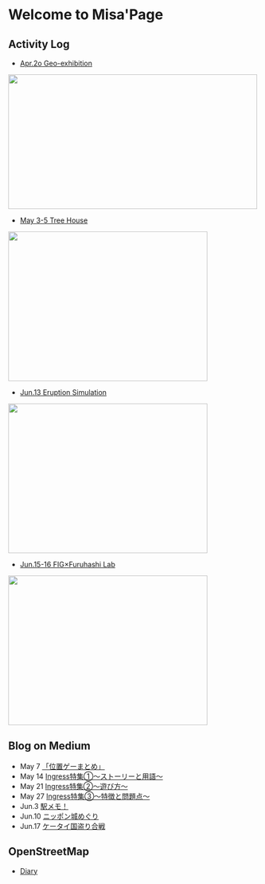 # Welcome to Misa'Page
## Activity Log

* [Apr.2o Geo-exhibition]()
<img src="https://scontent-nrt1-1.xx.fbcdn.net/v/t1.0-9/30743391_10210409503865553_5862409486051835904_n.jpg?_nc_cat=0&oh=2a3e7d5958747b3faab647a80aeded32&oe=5B7D1E0D" width="500" height="270">

* [May 3-5 Tree House]()
<img src="https://scontent-nrt1-1.xx.fbcdn.net/v/t1.0-9/35558017_2053677388285204_4480875900300165120_n.jpg?_nc_cat=0&oh=8ecd029f0607413d41f3d03a2a6e075b&oe=5B9E17CA" width="400" height="300">


* [Jun.13 Eruption Simulation]()
<img src="https://scontent-nrt1-1.xx.fbcdn.net/v/t1.0-9/35295873_2053677304951879_7843203580688334848_n.jpg?_nc_cat=0&oh=d505fecee1c5e1ddea5e94d1454c5ff5&oe=5BAAAA97" width="400" height="300">


* [Jun.15-16 FIG×Furuhashi Lab]()
<img src="https://scontent-nrt1-1.xx.fbcdn.net/v/t1.0-9/35701562_2053677311618545_8515140408009818112_n.jpg?_nc_cat=0&oh=4d023a023b7930e680e5dad98216d159&oe=5BC2917F" width="400" height="300">



## Blog on Medium
* May 7 [「位置ゲーまとめ」](https://medium.com/furuhashilab/%E3%81%A9%E3%82%93%E3%81%AA%E4%BD%8D%E7%BD%AE%E6%83%85%E5%A0%B1%E3%82%B2%E3%83%BC%E3%83%A0%E3%81%8C%E3%81%82%E3%82%8B%E3%81%AE-f192485550a9)
* May 14 [Ingress特集①～ストーリーと用語～](https://medium.com/furuhashilab/ingress%E7%89%B9%E9%9B%86%E2%91%A0-478fe941a48b)
* May 21 [Ingress特集②～遊び方～](https://medium.com/furuhashilab/ingress%E7%89%B9%E9%9B%86%E2%91%A1-%E9%81%8A%E3%81%B3%E6%96%B9-cc7cbdba95f1)
* May 27 [Ingress特集③～特徴と問題点～](https://medium.com/furuhashilab/ingress%E7%89%B9%E9%9B%86%E2%91%A2-%E7%89%B9%E5%BE%B4%E3%81%A8%E5%95%8F%E9%A1%8C%E7%82%B9-8fc24ced6bde)
* Jun.3 [駅メモ！](https://medium.com/furuhashilab/%E9%A7%85%E3%83%A1%E3%83%A2-71b066aece01)
* Jun.10 [ニッポン城めぐり](https://medium.com/furuhashilab/%E3%83%8B%E3%83%83%E3%83%9D%E3%83%B3%E5%9F%8E%E3%82%81%E3%81%90%E3%82%8A-e7a413d6fb41)
* Jun.17 [ケータイ国盗り合戦](https://medium.com/furuhashilab/%E5%9B%BD%E7%9B%97%E3%82%8A%E5%90%88%E6%88%A6-94d15efcd151)

## OpenStreetMap
* [Diary](https://www.openstreetmap.org/user/MISA_AGU/diary/38650)

